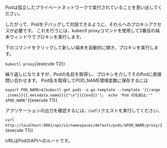 Podは孤立したプライベートネットワークで実行されていることを思い出してください。

したがって、Podをデバッグして対話できるように、それらへのプロキシアクセスが必要です。
これを行うには、kubectl proxyコマンドを使用して2番目の端末ウィンドウでプロキシを実行します。

下のコマンドをクリックして新しい端末を自動的に開き、プロキシを実行します。

`kubectl proxy`{{execute T2}}

繰り返しになりますが、Podの名前を取得し、プロキシを介してそのPodに直接問い合わせます。
Pod名を取得してPOD_NAME環境変数に保存するには

`export POD_NAME=$(kubectl get pods -o go-template --template '{{range .items}}{{.metadata.name}}{{"\n"}}{{end}}');  echo 'Pod の名前は:'" $POD_NAME"`{{execute T1}}

アプリケーションの出力を確認するには、curlリクエストを実行してください。

`curl http://localhost:8001/api/v1/namespaces/default/pods/$POD_NAME/proxy/`{{execute T1}}

URLはPodのAPIへのルートです。
